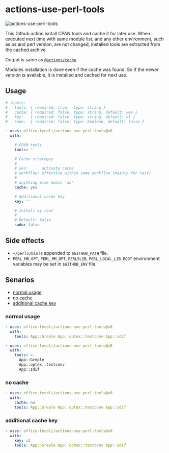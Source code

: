 # actions-use-perl-tools

![actions-use-perl-tools](https://github.com/office-tecoli/actions-use-perl-tools/actions/workflows/test.yml/badge.svg)


This Github action isntall CPAN tools and cache it for later use.
When executed next time with same module list, and any other
environment, such as os and perl version, are not changed, installed
tools are extracted from the cached archive.

Output is same as [`@actions/cache`](https://github.com/actions/cache).

Modules installation is done even if the cache was found.  So if the
newer version is available, it is installed and cached for next use.

## Usage

```yaml
# inputs:
#   tools: { required: true,  type: string }
#   cache: { required: false, type: string, default: yes }
#   key:   { required: false, type: string, default: v1 }
#   sudo:  { required: false, type: boolean, default: false }

- uses: office-tecoli/actions-use-perl-tools@v0
  with:

    # CPAN tools
    tools: ''

    # Cache strategey
    #
    # yes:      activate cache
    # workflow: effective within same workflow (mainly for test)
    #
    # anything else means 'no'
    cache: yes

    # Additional cache key
    key: ''

    # Install by root
    #
    # Default: false
    sudo: false
```

## Side effects

- `~/perl5/bin` is appended to `$GITHUB_PATH` file.
- `PERL_MB_OPT`, `PERL_MM_OPT`, `PERL5LIB`, `PERL_LOCAL_LIB_ROOT`
  environment variables may be set in `$GITHUB_ENV` file.

## Senarios

- [normal usage](#normal-usage)
- [no cache](#no-cache)
- [additional cache key](#additional-cache-key)

### normal usage

```yaml
- uses: office-tecoli/actions-use-perl-tools@v0
  with:
    tools: App::Greple App::optex::textconv App::sdif
```

```yaml
- uses: office-tecoli/actions-use-perl-tools@v0
  with:
    tools: >-
      App::Greple
      App::optex::textconv
      App::sdif
```

### no cache

```yaml
- uses: office-tecoli/actions-use-perl-tools@v0
  with:
    cache: no
    tools: App::Greple App::optex::textconv App::sdif
```

### additional cache key

```yaml
- uses: office-tecoli/actions-use-perl-tools@v0
  with:
    key: v2
    tools: App::Greple App::optex::textconv App::sdif
```
